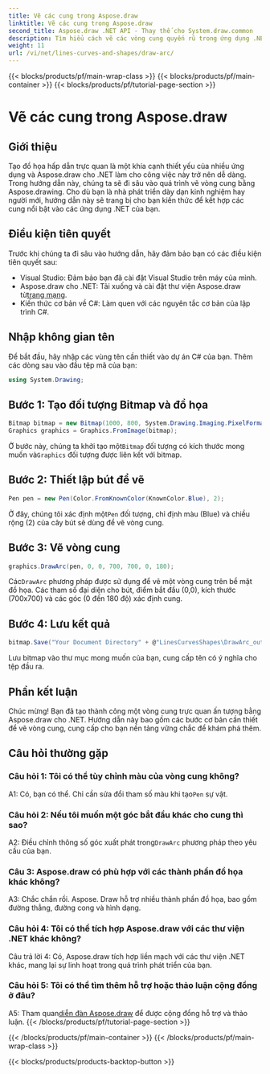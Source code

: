 ```yaml
---
title: Vẽ các cung trong Aspose.draw
linktitle: Vẽ các cung trong Aspose.draw
second_title: Aspose.draw .NET API - Thay thế cho System.draw.common
description: Tìm hiểu cách vẽ các vòng cung quyến rũ trong ứng dụng .NET bằng Aspose.draw. Hãy làm theo hướng dẫn từng bước của chúng tôi để có được kết quả trực quan ấn tượng.
weight: 11
url: /vi/net/lines-curves-and-shapes/draw-arc/
---
```


{{< blocks/products/pf/main-wrap-class >}}
{{< blocks/products/pf/main-container >}}
{{< blocks/products/pf/tutorial-page-section >}}

# Vẽ các cung trong Aspose.draw

## Giới thiệu

Tạo đồ họa hấp dẫn trực quan là một khía cạnh thiết yếu của nhiều ứng dụng và Aspose.draw cho .NET làm cho công việc này trở nên dễ dàng. Trong hướng dẫn này, chúng ta sẽ đi sâu vào quá trình vẽ vòng cung bằng Aspose.drawing. Cho dù bạn là nhà phát triển dày dạn kinh nghiệm hay người mới, hướng dẫn này sẽ trang bị cho bạn kiến thức để kết hợp các cung nổi bật vào các ứng dụng .NET của bạn.

## Điều kiện tiên quyết

Trước khi chúng ta đi sâu vào hướng dẫn, hãy đảm bảo bạn có các điều kiện tiên quyết sau:

- Visual Studio: Đảm bảo bạn đã cài đặt Visual Studio trên máy của mình.
-  Aspose.draw cho .NET: Tải xuống và cài đặt thư viện Aspose.draw từ[trang mạng](https://releases.aspose.com/drawing/net/).
- Kiến thức cơ bản về C#: Làm quen với các nguyên tắc cơ bản của lập trình C#.

## Nhập không gian tên

Để bắt đầu, hãy nhập các vùng tên cần thiết vào dự án C# của bạn. Thêm các dòng sau vào đầu tệp mã của bạn:

```csharp
using System.Drawing;
```

## Bước 1: Tạo đối tượng Bitmap và đồ họa

```csharp
Bitmap bitmap = new Bitmap(1000, 800, System.Drawing.Imaging.PixelFormat.Format32bppPArgb);
Graphics graphics = Graphics.FromImage(bitmap);
```

 Ở bước này, chúng ta khởi tạo một`Bitmap` đối tượng có kích thước mong muốn và`Graphics` đối tượng được liên kết với bitmap.

## Bước 2: Thiết lập bút để vẽ

```csharp
Pen pen = new Pen(Color.FromKnownColor(KnownColor.Blue), 2);
```

 Ở đây, chúng tôi xác định một`Pen` đối tượng, chỉ định màu (Blue) và chiều rộng (2) của cây bút sẽ dùng để vẽ vòng cung.

## Bước 3: Vẽ vòng cung

```csharp
graphics.DrawArc(pen, 0, 0, 700, 700, 0, 180);
```

 Các`DrawArc` phương pháp được sử dụng để vẽ một vòng cung trên bề mặt đồ họa. Các tham số đại diện cho bút, điểm bắt đầu (0,0), kích thước (700x700) và các góc (0 đến 180 độ) xác định cung.

## Bước 4: Lưu kết quả

```csharp
bitmap.Save("Your Document Directory" + @"LinesCurvesShapes\DrawArc_out.png");
```

Lưu bitmap vào thư mục mong muốn của bạn, cung cấp tên có ý nghĩa cho tệp đầu ra.

## Phần kết luận

Chúc mừng! Bạn đã tạo thành công một vòng cung trực quan ấn tượng bằng Aspose.draw cho .NET. Hướng dẫn này bao gồm các bước cơ bản cần thiết để vẽ vòng cung, cung cấp cho bạn nền tảng vững chắc để khám phá thêm.

## Câu hỏi thường gặp

### Câu hỏi 1: Tôi có thể tùy chỉnh màu của vòng cung không?

 A1: Có, bạn có thể. Chỉ cần sửa đổi tham số màu khi tạo`Pen` sự vật.

### Câu hỏi 2: Nếu tôi muốn một góc bắt đầu khác cho cung thì sao?

 A2: Điều chỉnh thông số góc xuất phát trong`DrawArc` phương pháp theo yêu cầu của bạn.

### Câu 3: Aspose.draw có phù hợp với các thành phần đồ họa khác không?

A3: Chắc chắn rồi. Aspose. Draw hỗ trợ nhiều thành phần đồ họa, bao gồm đường thẳng, đường cong và hình dạng.

### Câu hỏi 4: Tôi có thể tích hợp Aspose.draw với các thư viện .NET khác không?

Câu trả lời 4: Có, Aspose.draw tích hợp liền mạch với các thư viện .NET khác, mang lại sự linh hoạt trong quá trình phát triển của bạn.

### Câu hỏi 5: Tôi có thể tìm thêm hỗ trợ hoặc thảo luận cộng đồng ở đâu?

 A5: Tham quan[diễn đàn Aspose.draw](https://forum.aspose.com/c/diagram/17) để được cộng đồng hỗ trợ và thảo luận.
{{< /blocks/products/pf/tutorial-page-section >}}

{{< /blocks/products/pf/main-container >}}
{{< /blocks/products/pf/main-wrap-class >}}

{{< blocks/products/products-backtop-button >}}
